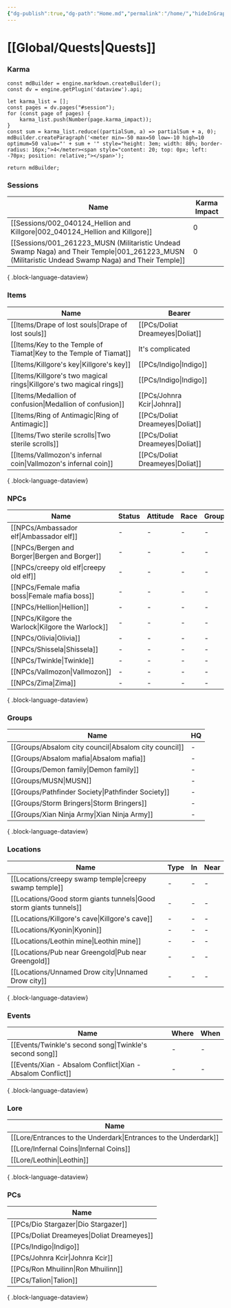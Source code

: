 ```yaml
---
{"dg-publish":true,"dg-path":"Home.md","permalink":"/home/","hideInGraph":true,"pinned":true,"tags":["global","gardenEntry"],"noteIcon":"","created":"2023-12-31T12:02:25.713+01:00","updated":"2024-01-18T12:24:28.988+01:00"}
---
```


# [[Global/Quests\|Quests]]

### Karma
```js-engine
const mdBuilder = engine.markdown.createBuilder();
const dv = engine.getPlugin('dataview').api;

let karma_list = [];
const pages = dv.pages("#session");
for (const page of pages) {
	karma_list.push(Number(page.karma_impact));
}
const sum = karma_list.reduce((partialSum, a) => partialSum + a, 0);
mdBuilder.createParagraph('<meter min=-50 max=50 low=-10 high=10 optimum=50 value="' + sum + '" style="height: 3em; width: 80%; border-radius: 16px;">4</meter><span style="content: 20; top: 0px; left: -70px; position: relative;"></span>');

return mdBuilder;
```

### Sessions
| Name                                                                                                                                                 | Karma Impact |
| ---------------------------------------------------------------------------------------------------------------------------------------------------- | ------------ |
| [[Sessions/002_040124_Hellion and Killgore\|002_040124_Hellion and Killgore]]                                                                     | 0            |
| [[Sessions/001_261223_MUSN (Militaristic Undead Swamp Naga) and Their Temple\|001_261223_MUSN (Militaristic Undead Swamp Naga) and Their Temple]] | 0            |

{ .block-language-dataview}
### Items
| Name                                                                    | Bearer                              |
| ----------------------------------------------------------------------- | ----------------------------------- |
| [[Items/Drape of lost souls\|Drape of lost souls]]                   | [[PCs/Doliat Dreameyes\|Doliat]] |
| [[Items/Key to the Temple of Tiamat\|Key to the Temple of Tiamat]]   | It's complicated                    |
| [[Items/Killgore's key\|Killgore's key]]                             | [[PCs/Indigo\|Indigo]]           |
| [[Items/Killgore's two magical rings\|Killgore's two magical rings]] | [[PCs/Indigo\|Indigo]]           |
| [[Items/Medallion of confusion\|Medallion of confusion]]             | [[PCs/Johnra Kcir\|Johnra]]      |
| [[Items/Ring of Antimagic\|Ring of Antimagic]]                       | [[PCs/Doliat Dreameyes\|Doliat]] |
| [[Items/Two sterile scrolls\|Two sterile scrolls]]                   | [[PCs/Doliat Dreameyes\|Doliat]] |
| [[Items/Vallmozon's infernal coin\|Vallmozon's infernal coin]]       | [[PCs/Doliat Dreameyes\|Doliat]] |

{ .block-language-dataview}
### NPCs
| Name                                                 | Status | Attitude | Race | Groups |
| ---------------------------------------------------- | ------ | -------- | ---- | ------ |
| [[NPCs/Ambassador elf\|Ambassador elf]]           | \-     | \-       | \-   | \-     |
| [[NPCs/Bergen and Borger\|Bergen and Borger]]     | \-     | \-       | \-   | \-     |
| [[NPCs/creepy old elf\|creepy old elf]]           | \-     | \-       | \-   | \-     |
| [[NPCs/Female mafia boss\|Female mafia boss]]     | \-     | \-       | \-   | \-     |
| [[NPCs/Hellion\|Hellion]]                         | \-     | \-       | \-   | \-     |
| [[NPCs/Kilgore the Warlock\|Kilgore the Warlock]] | \-     | \-       | \-   | \-     |
| [[NPCs/Olivia\|Olivia]]                           | \-     | \-       | \-   | \-     |
| [[NPCs/Shissela\|Shissela]]                       | \-     | \-       | \-   | \-     |
| [[NPCs/Twinkle\|Twinkle]]                         | \-     | \-       | \-   | \-     |
| [[NPCs/Vallmozon\|Vallmozon]]                     | \-     | \-       | \-   | \-     |
| [[NPCs/Zima\|Zima]]                               | \-     | \-       | \-   | \-     |

{ .block-language-dataview}
### Groups
| Name                                                     | HQ |
| -------------------------------------------------------- | -- |
| [[Groups/Absalom city council\|Absalom city council]] | \- |
| [[Groups/Absalom mafia\|Absalom mafia]]               | \- |
| [[Groups/Demon family\|Demon family]]                 | \- |
| [[Groups/MUSN\|MUSN]]                                 | \- |
| [[Groups/Pathfinder Society\|Pathfinder Society]]     | \- |
| [[Groups/Storm Bringers\|Storm Bringers]]             | \- |
| [[Groups/Xian Ninja Army\|Xian Ninja Army]]           | \- |

{ .block-language-dataview}
### Locations
| Name                                                                  | Type | In | Near |
| --------------------------------------------------------------------- | ---- | -- | ---- |
| [[Locations/creepy swamp temple\|creepy swamp temple]]             | \-   | \- | \-   |
| [[Locations/Good storm giants tunnels\|Good storm giants tunnels]] | \-   | \- | \-   |
| [[Locations/Killgore's cave\|Killgore's cave]]                     | \-   | \- | \-   |
| [[Locations/Kyonin\|Kyonin]]                                       | \-   | \- | \-   |
| [[Locations/Leothin mine\|Leothin mine]]                           | \-   | \- | \-   |
| [[Locations/Pub near Greengold\|Pub near Greengold]]               | \-   | \- | \-   |
| [[Locations/Unnamed Drow city\|Unnamed Drow city]]                 | \-   | \- | \-   |

{ .block-language-dataview}
### Events
| Name                                                           | Where | When |
| -------------------------------------------------------------- | ----- | ---- |
| [[Events/Twinkle's second song\|Twinkle's second song]]     | \-    | \-   |
| [[Events/Xian - Absalom Conflict\|Xian - Absalom Conflict]] | \-    | \-   |

{ .block-language-dataview}
### Lore
| Name                                                               |
| ------------------------------------------------------------------ |
| [[Lore/Entrances to the Underdark\|Entrances to the Underdark]] |
| [[Lore/Infernal Coins\|Infernal Coins]]                         |
| [[Lore/Leothin\|Leothin]]                                       |

{ .block-language-dataview}
### PCs
| Name                                          |
| --------------------------------------------- |
| [[PCs/Dio Stargazer\|Dio Stargazer]]       |
| [[PCs/Doliat Dreameyes\|Doliat Dreameyes]] |
| [[PCs/Indigo\|Indigo]]                     |
| [[PCs/Johnra Kcir\|Johnra Kcir]]           |
| [[PCs/Ron Mhuilinn\|Ron Mhuilinn]]         |
| [[PCs/Talion\|Talion]]                     |

{ .block-language-dataview}

